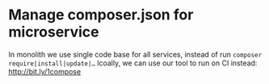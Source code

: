 Manage composer.json for microservice
====

In monolith we use single code base for all services, instead of run `composer require|install|update|…` lcoally, we can use our tool to run on CI instead: http://bit.ly/1compose
